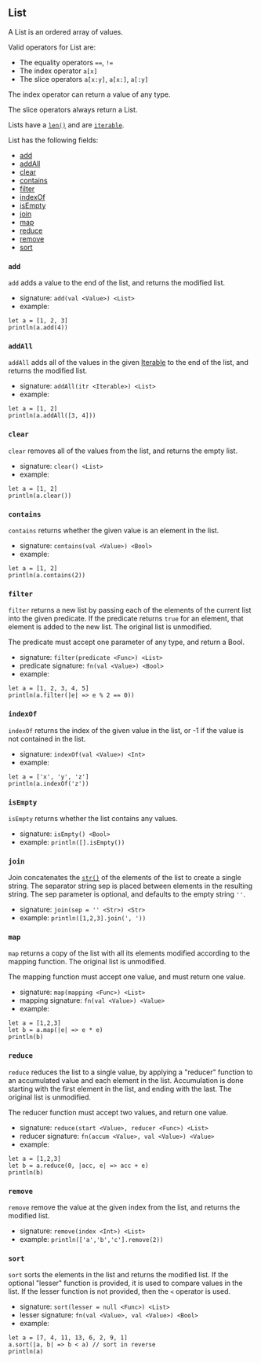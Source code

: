 ## List

A List is an ordered array of values.

Valid operators for List are:

* The equality operators `==`, `!=`
* The index operator `a[x]`
* The slice operators `a[x:y]`, `a[x:]`, `a[:y]`

The index operator can return a value of any type.

The slice operators always return a List.

Lists have a [`len()`](#TODO) and are [`iterable`](#TODO).

List has the following fields:

* [add](#add)
* [addAll](#addall)
* [clear](#clear)
* [contains](#contains)
* [filter](#filter)
* [indexOf](#indexof)
* [isEmpty](#isempty)
* [join](#join)
* [map](#map)
* [reduce](#reduce)
* [remove](#remove)
* [sort](#sort)

### `add`

`add` adds a value to the end of the list, and returns the modified list.

* signature: `add(val <Value>) <List>`
* example:

```
let a = [1, 2, 3]
println(a.add(4))
```

### `addAll`

`addAll` adds all of the values in the given [Iterable](#TODO) to the end of the list,
and returns the modified list.

* signature: `addAll(itr <Iterable>) <List>`
* example:

```
let a = [1, 2]
println(a.addAll([3, 4]))
```

### `clear`

`clear` removes all of the values from the list, and returns the empty list.

* signature: `clear() <List>`
* example:

```
let a = [1, 2]
println(a.clear())
```

### `contains`

`contains` returns whether the given value is an element in the list.

* signature: `contains(val <Value>) <Bool>`
* example:

```
let a = [1, 2]
println(a.contains(2))
```

### `filter`

`filter` returns a new list by passing each of the elements of the current list
into the given predicate.  If the predicate returns `true` for an element, that
element is added to the new list.  The original list is unmodified.

The predicate must accept one parameter of any type, and return a Bool.

* signature: `filter(predicate <Func>) <List>`
* predicate signature: `fn(val <Value>) <Bool>`
* example:

```
let a = [1, 2, 3, 4, 5]
println(a.filter(|e| => e % 2 == 0))
```

### `indexOf`

`indexOf` returns the index of the given value in the list, or -1 if the value
is not contained in the list.

* signature: `indexOf(val <Value>) <Int>`
* example:

```
let a = ['x', 'y', 'z']
println(a.indexOf('z'))
```

### `isEmpty`

`isEmpty` returns whether the list contains any values.

* signature: `isEmpty() <Bool>`
* example: `println([].isEmpty())`

### `join`

Join concatenates the [`str()`](#TODO) of the elements of the list to create a single string.
The separator string sep is placed between elements in the resulting string.
The sep parameter is optional, and defaults to the empty string `''`.

* signature: `join(sep = '' <Str>) <Str>`
* example: `println([1,2,3].join(', '))`

### `map`

`map` returns a copy of the list with all its elements modified according to
the mapping function.  The original list is unmodified.

The mapping function must accept one value, and must return one value.

* signature: `map(mapping <Func>) <List>`
* mapping signature: `fn(val <Value>) <Value>`
* example:

```
let a = [1,2,3]
let b = a.map(|e| => e * e)
println(b)
```

### `reduce`

`reduce` reduces the list to a single value, by applying a "reducer" function
to an accumulated value and each element in the list.
Accumulation is done starting with the first element in the list,
and ending with the last.  The original list is unmodified.

The reducer function must accept two values, and return one value.

* signature: `reduce(start <Value>, reducer <Func>) <List>`
* reducer signature: `fn(accum <Value>, val <Value>) <Value>`
* example:

```
let a = [1,2,3]
let b = a.reduce(0, |acc, e| => acc + e)
println(b)
```

### `remove`

`remove` remove the value at the given index from the list, and returns the
modified list.

* signature: `remove(index <Int>) <List>`
* example: `println(['a','b','c'].remove(2))`


### `sort`

`sort` sorts the elements in the list and returns the modified list.  If the
optional "lesser" function is provided, it is used to compare values in the list.
If the lesser function is not provided, then the `<` operator is used.

* signature: `sort(lesser = null <Func>) <List>`
* lesser signature: `fn(val <Value>, val <Value>) <Bool>`
* example:

```
let a = [7, 4, 11, 13, 6, 2, 9, 1]
a.sort(|a, b| => b < a) // sort in reverse
println(a)
```

